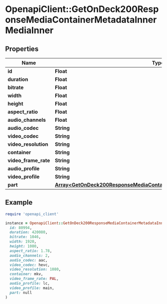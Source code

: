 # OpenapiClient::GetOnDeck200ResponseMediaContainerMetadataInnerMediaInner

## Properties

| Name | Type | Description | Notes |
| ---- | ---- | ----------- | ----- |
| **id** | **Float** |  | [optional] |
| **duration** | **Float** |  | [optional] |
| **bitrate** | **Float** |  | [optional] |
| **width** | **Float** |  | [optional] |
| **height** | **Float** |  | [optional] |
| **aspect_ratio** | **Float** |  | [optional] |
| **audio_channels** | **Float** |  | [optional] |
| **audio_codec** | **String** |  | [optional] |
| **video_codec** | **String** |  | [optional] |
| **video_resolution** | **String** |  | [optional] |
| **container** | **String** |  | [optional] |
| **video_frame_rate** | **String** |  | [optional] |
| **audio_profile** | **String** |  | [optional] |
| **video_profile** | **String** |  | [optional] |
| **part** | [**Array&lt;GetOnDeck200ResponseMediaContainerMetadataInnerMediaInnerPartInner&gt;**](GetOnDeck200ResponseMediaContainerMetadataInnerMediaInnerPartInner.md) |  | [optional] |

## Example

```ruby
require 'openapi_client'

instance = OpenapiClient::GetOnDeck200ResponseMediaContainerMetadataInnerMediaInner.new(
  id: 80994,
  duration: 420080,
  bitrate: 1046,
  width: 1920,
  height: 1080,
  aspect_ratio: 1.78,
  audio_channels: 2,
  audio_codec: aac,
  video_codec: hevc,
  video_resolution: 1080,
  container: mkv,
  video_frame_rate: PAL,
  audio_profile: lc,
  video_profile: main,
  part: null
)
```

